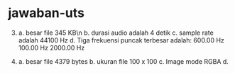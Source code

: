 # jawaban-uts
3.  a. besar file 345 KB\n
    b. durasi audio adalah 4 detik
    c. sample rate adalah 44100 Hz
    d. Tiga frekuensi puncak terbesar adalah:
        600.00 Hz
        100.00 Hz
        2000.00 Hz
    
4.  a. besar file 4379 bytes
    b. ukuran file 100 x 100
    c. Image mode RGBA
    d. 

